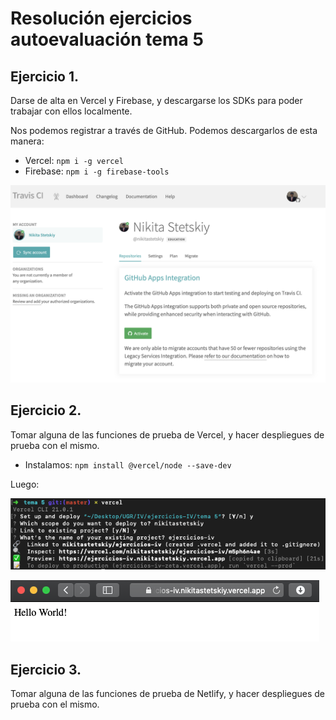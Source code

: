 # Resolución ejercicios autoevaluación tema 5

## Ejercicio 1.

Darse de alta en Vercel y Firebase, y descargarse los SDKs para poder trabajar con ellos localmente.

Nos podemos registrar a través de GitHub. Podemos descargarlos de esta manera:

- Vercel: `npm i -g vercel`
- Firebase: `npm i -g firebase-tools`

![](../docs/tema4/cap1.png)

## Ejercicio 2.

Tomar alguna de las funciones de prueba de Vercel, y hacer despliegues de prueba con el mismo.

- Instalamos: `npm install @vercel/node --save-dev`

Luego:

![](../docs/tema5/cap1.png)

![](../docs/tema5/cap2.png)

## Ejercicio 3.

Tomar alguna de las funciones de prueba de Netlify, y hacer despliegues de prueba con el mismo.
